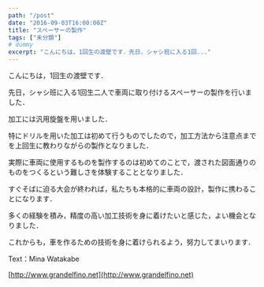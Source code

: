 ```yaml
---
path: "/post"
date: "2016-09-03T16:00:00Z"
title: "スペーサーの製作"
tags: ["未分類"]
# dummy
excerpt: "こんにちは，1回生の渡壁です．先日，シャシ班に入る1回..."
---
```




[](03-1.jpg)

こんにちは，1回生の渡壁です．

先日，シャシ班に入る1回生二人で車両に取り付けるスペーサーの製作を行いました．

加工には汎用旋盤を用いました．

特にドリルを用いた加工は初めて行うものでしたので，加工方法から注意点までを上回生に教わりながらの製作となりました．

実際に車両に使用するものを製作するのは初めてのことで，渡された図面通りのものをつくるという難しさを体験することとなりました．

すぐそばに迫る大会が終われば，私たちも本格的に車両の設計，製作に携わることになります．

多くの経験を積み，精度の高い加工技術を身に着けたいと感じた，よい機会となりました．

これからも，車を作るための技術を身に着けられるよう，努力してまいります．

Text：Mina Watakabe

[http://www.grandelfino.net](http://www.grandelfino.net)

